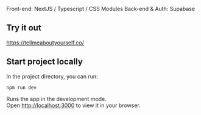 Front-end: NextJS / Typescript / CSS Modules
Back-end & Auth: Supabase

## Try it out

https://tellmeaboutyourself.co/

## Start project locally

In the project directory, you can run:

`npm run dev`

Runs the app in the development mode.\
Open [http://localhost:3000](http://localhost:3000) to view it in your browser.
